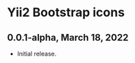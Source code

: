 Yii2 Bootstrap icons
==========================================

0.0.1-alpha, March 18, 2022
-----------------------------

- Initial release.
